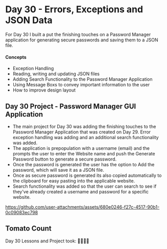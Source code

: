 # Day 30 - Errors, Exceptions and JSON Data

For Day 30 I built a put the finishing touches on a Password Manager application for generating secure passwords and saving them to a JSON file.  

#### Concepts
* Exception Handling
* Reading, writing and updating JSON files
* Adding Search Functionality to the Password Manager Application
* Using Message Boxs to convey important information to the user
* How to improve design layout 

## Day 30 Project - Password Manager GUI Application

* The main project for Day 30 was adding the finishing touches to the Password Manager Application that was created on Day 29. Error exception handling was adding and an additional search functionality was added. 
* The application is prepopulation with a username (email) and the prompts the user to enter the Website name and push the Generate Password button to generate a secure password.
* Once the password is generated the user has the option to Add the password, which will save it as a JSON file. 
* Once as secure password is generated its also copied automatically to the clipboard for easy pasting into the applicable website. 
* Search functionality was added so that the user can search to see if they've already created a username and password for a specific website. 


https://github.com/user-attachments/assets/680e0246-f27c-4517-90b1-0c09083ec798


## Tomato Count

Day 30 Lessons and Project took: 🍅🍅🍅🍅



















